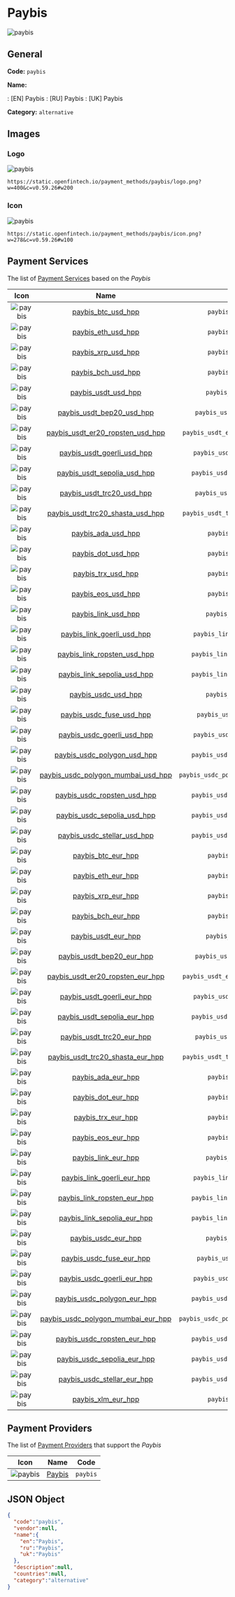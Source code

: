 
# Paybis 
![paybis](https://static.openfintech.io/payment_methods/paybis/logo.png?w=400&c=v0.59.26#w200)  

## General 
**Code:** `paybis` 
 
**Name:** 
 
:	[EN] Paybis 
:	[RU] Paybis 
:	[UK] Paybis 
 
**Category:** `alternative` 
 

## Images 

### Logo 
![paybis](https://static.openfintech.io/payment_methods/paybis/logo.png?w=400&c=v0.59.26#w200)  

```
https://static.openfintech.io/payment_methods/paybis/logo.png?w=400&c=v0.59.26#w200
```  

### Icon 
![paybis](https://static.openfintech.io/payment_methods/paybis/icon.png?w=278&c=v0.59.26#w100)  

```
https://static.openfintech.io/payment_methods/paybis/icon.png?w=278&c=v0.59.26#w100
```  

## Payment Services 
 
The list of [Payment Services](/payment-services/) based on the _Paybis_ 

|Icon|Name|Code| 
|:---:|:---:|:---:| 
|![paybis](https://static.openfintech.io/payment_methods/paybis/icon.png?w=278&c=v0.59.26#w100) |[paybis_btc_usd_hpp](/payment-services/paybis_btc_usd_hpp/)|`paybis_btc_usd_hpp`| 
|![paybis](https://static.openfintech.io/payment_methods/paybis/icon.png?w=278&c=v0.59.26#w100) |[paybis_eth_usd_hpp](/payment-services/paybis_eth_usd_hpp/)|`paybis_eth_usd_hpp`| 
|![paybis](https://static.openfintech.io/payment_methods/paybis/icon.png?w=278&c=v0.59.26#w100) |[paybis_xrp_usd_hpp](/payment-services/paybis_xrp_usd_hpp/)|`paybis_xrp_usd_hpp`| 
|![paybis](https://static.openfintech.io/payment_methods/paybis/icon.png?w=278&c=v0.59.26#w100) |[paybis_bch_usd_hpp](/payment-services/paybis_bch_usd_hpp/)|`paybis_bch_usd_hpp`| 
|![paybis](https://static.openfintech.io/payment_methods/paybis/icon.png?w=278&c=v0.59.26#w100) |[paybis_usdt_usd_hpp](/payment-services/paybis_usdt_usd_hpp/)|`paybis_usdt_usd_hpp`| 
|![paybis](https://static.openfintech.io/payment_methods/paybis/icon.png?w=278&c=v0.59.26#w100) |[paybis_usdt_bep20_usd_hpp](/payment-services/paybis_usdt_bep20_usd_hpp/)|`paybis_usdt_bep20_usd_hpp`| 
|![paybis](https://static.openfintech.io/payment_methods/paybis/icon.png?w=278&c=v0.59.26#w100) |[paybis_usdt_er20_ropsten_usd_hpp](/payment-services/paybis_usdt_er20_ropsten_usd_hpp/)|`paybis_usdt_er20_ropsten_usd_hpp`| 
|![paybis](https://static.openfintech.io/payment_methods/paybis/icon.png?w=278&c=v0.59.26#w100) |[paybis_usdt_goerli_usd_hpp](/payment-services/paybis_usdt_goerli_usd_hpp/)|`paybis_usdt_goerli_usd_hpp`| 
|![paybis](https://static.openfintech.io/payment_methods/paybis/icon.png?w=278&c=v0.59.26#w100) |[paybis_usdt_sepolia_usd_hpp](/payment-services/paybis_usdt_sepolia_usd_hpp/)|`paybis_usdt_sepolia_usd_hpp`| 
|![paybis](https://static.openfintech.io/payment_methods/paybis/icon.png?w=278&c=v0.59.26#w100) |[paybis_usdt_trc20_usd_hpp](/payment-services/paybis_usdt_trc20_usd_hpp/)|`paybis_usdt_trc20_usd_hpp`| 
|![paybis](https://static.openfintech.io/payment_methods/paybis/icon.png?w=278&c=v0.59.26#w100) |[paybis_usdt_trc20_shasta_usd_hpp](/payment-services/paybis_usdt_trc20_shasta_usd_hpp/)|`paybis_usdt_trc20_shasta_usd_hpp`| 
|![paybis](https://static.openfintech.io/payment_methods/paybis/icon.png?w=278&c=v0.59.26#w100) |[paybis_ada_usd_hpp](/payment-services/paybis_ada_usd_hpp/)|`paybis_ada_usd_hpp`| 
|![paybis](https://static.openfintech.io/payment_methods/paybis/icon.png?w=278&c=v0.59.26#w100) |[paybis_dot_usd_hpp](/payment-services/paybis_dot_usd_hpp/)|`paybis_dot_usd_hpp`| 
|![paybis](https://static.openfintech.io/payment_methods/paybis/icon.png?w=278&c=v0.59.26#w100) |[paybis_trx_usd_hpp](/payment-services/paybis_trx_usd_hpp/)|`paybis_trx_usd_hpp`| 
|![paybis](https://static.openfintech.io/payment_methods/paybis/icon.png?w=278&c=v0.59.26#w100) |[paybis_eos_usd_hpp](/payment-services/paybis_eos_usd_hpp/)|`paybis_eos_usd_hpp`| 
|![paybis](https://static.openfintech.io/payment_methods/paybis/icon.png?w=278&c=v0.59.26#w100) |[paybis_link_usd_hpp](/payment-services/paybis_link_usd_hpp/)|`paybis_link_usd_hpp`| 
|![paybis](https://static.openfintech.io/payment_methods/paybis/icon.png?w=278&c=v0.59.26#w100) |[paybis_link_goerli_usd_hpp](/payment-services/paybis_link_goerli_usd_hpp/)|`paybis_link_goerli_usd_hpp`| 
|![paybis](https://static.openfintech.io/payment_methods/paybis/icon.png?w=278&c=v0.59.26#w100) |[paybis_link_ropsten_usd_hpp](/payment-services/paybis_link_ropsten_usd_hpp/)|`paybis_link_ropsten_usd_hpp`| 
|![paybis](https://static.openfintech.io/payment_methods/paybis/icon.png?w=278&c=v0.59.26#w100) |[paybis_link_sepolia_usd_hpp](/payment-services/paybis_link_sepolia_usd_hpp/)|`paybis_link_sepolia_usd_hpp`| 
|![paybis](https://static.openfintech.io/payment_methods/paybis/icon.png?w=278&c=v0.59.26#w100) |[paybis_usdc_usd_hpp](/payment-services/paybis_usdc_usd_hpp/)|`paybis_usdc_usd_hpp`| 
|![paybis](https://static.openfintech.io/payment_methods/paybis/icon.png?w=278&c=v0.59.26#w100) |[paybis_usdc_fuse_usd_hpp](/payment-services/paybis_usdc_fuse_usd_hpp/)|`paybis_usdc_fuse_usd_hpp`| 
|![paybis](https://static.openfintech.io/payment_methods/paybis/icon.png?w=278&c=v0.59.26#w100) |[paybis_usdc_goerli_usd_hpp](/payment-services/paybis_usdc_goerli_usd_hpp/)|`paybis_usdc_goerli_usd_hpp`| 
|![paybis](https://static.openfintech.io/payment_methods/paybis/icon.png?w=278&c=v0.59.26#w100) |[paybis_usdc_polygon_usd_hpp](/payment-services/paybis_usdc_polygon_usd_hpp/)|`paybis_usdc_polygon_usd_hpp`| 
|![paybis](https://static.openfintech.io/payment_methods/paybis/icon.png?w=278&c=v0.59.26#w100) |[paybis_usdc_polygon_mumbai_usd_hpp](/payment-services/paybis_usdc_polygon_mumbai_usd_hpp/)|`paybis_usdc_polygon_mumbai_usd_hpp`| 
|![paybis](https://static.openfintech.io/payment_methods/paybis/icon.png?w=278&c=v0.59.26#w100) |[paybis_usdc_ropsten_usd_hpp](/payment-services/paybis_usdc_ropsten_usd_hpp/)|`paybis_usdc_ropsten_usd_hpp`| 
|![paybis](https://static.openfintech.io/payment_methods/paybis/icon.png?w=278&c=v0.59.26#w100) |[paybis_usdc_sepolia_usd_hpp](/payment-services/paybis_usdc_sepolia_usd_hpp/)|`paybis_usdc_sepolia_usd_hpp`| 
|![paybis](https://static.openfintech.io/payment_methods/paybis/icon.png?w=278&c=v0.59.26#w100) |[paybis_usdc_stellar_usd_hpp](/payment-services/paybis_usdc_stellar_usd_hpp/)|`paybis_usdc_stellar_usd_hpp`| 
|![paybis](https://static.openfintech.io/payment_methods/paybis/icon.png?w=278&c=v0.59.26#w100) |[paybis_btc_eur_hpp](/payment-services/paybis_btc_eur_hpp/)|`paybis_btc_eur_hpp`| 
|![paybis](https://static.openfintech.io/payment_methods/paybis/icon.png?w=278&c=v0.59.26#w100) |[paybis_eth_eur_hpp](/payment-services/paybis_eth_eur_hpp/)|`paybis_eth_eur_hpp`| 
|![paybis](https://static.openfintech.io/payment_methods/paybis/icon.png?w=278&c=v0.59.26#w100) |[paybis_xrp_eur_hpp](/payment-services/paybis_xrp_eur_hpp/)|`paybis_xrp_eur_hpp`| 
|![paybis](https://static.openfintech.io/payment_methods/paybis/icon.png?w=278&c=v0.59.26#w100) |[paybis_bch_eur_hpp](/payment-services/paybis_bch_eur_hpp/)|`paybis_bch_eur_hpp`| 
|![paybis](https://static.openfintech.io/payment_methods/paybis/icon.png?w=278&c=v0.59.26#w100) |[paybis_usdt_eur_hpp](/payment-services/paybis_usdt_eur_hpp/)|`paybis_usdt_eur_hpp`| 
|![paybis](https://static.openfintech.io/payment_methods/paybis/icon.png?w=278&c=v0.59.26#w100) |[paybis_usdt_bep20_eur_hpp](/payment-services/paybis_usdt_bep20_eur_hpp/)|`paybis_usdt_bep20_eur_hpp`| 
|![paybis](https://static.openfintech.io/payment_methods/paybis/icon.png?w=278&c=v0.59.26#w100) |[paybis_usdt_er20_ropsten_eur_hpp](/payment-services/paybis_usdt_er20_ropsten_eur_hpp/)|`paybis_usdt_er20_ropsten_eur_hpp`| 
|![paybis](https://static.openfintech.io/payment_methods/paybis/icon.png?w=278&c=v0.59.26#w100) |[paybis_usdt_goerli_eur_hpp](/payment-services/paybis_usdt_goerli_eur_hpp/)|`paybis_usdt_goerli_eur_hpp`| 
|![paybis](https://static.openfintech.io/payment_methods/paybis/icon.png?w=278&c=v0.59.26#w100) |[paybis_usdt_sepolia_eur_hpp](/payment-services/paybis_usdt_sepolia_eur_hpp/)|`paybis_usdt_sepolia_eur_hpp`| 
|![paybis](https://static.openfintech.io/payment_methods/paybis/icon.png?w=278&c=v0.59.26#w100) |[paybis_usdt_trc20_eur_hpp](/payment-services/paybis_usdt_trc20_eur_hpp/)|`paybis_usdt_trc20_eur_hpp`| 
|![paybis](https://static.openfintech.io/payment_methods/paybis/icon.png?w=278&c=v0.59.26#w100) |[paybis_usdt_trc20_shasta_eur_hpp](/payment-services/paybis_usdt_trc20_shasta_eur_hpp/)|`paybis_usdt_trc20_shasta_eur_hpp`| 
|![paybis](https://static.openfintech.io/payment_methods/paybis/icon.png?w=278&c=v0.59.26#w100) |[paybis_ada_eur_hpp](/payment-services/paybis_ada_eur_hpp/)|`paybis_ada_eur_hpp`| 
|![paybis](https://static.openfintech.io/payment_methods/paybis/icon.png?w=278&c=v0.59.26#w100) |[paybis_dot_eur_hpp](/payment-services/paybis_dot_eur_hpp/)|`paybis_dot_eur_hpp`| 
|![paybis](https://static.openfintech.io/payment_methods/paybis/icon.png?w=278&c=v0.59.26#w100) |[paybis_trx_eur_hpp](/payment-services/paybis_trx_eur_hpp/)|`paybis_trx_eur_hpp`| 
|![paybis](https://static.openfintech.io/payment_methods/paybis/icon.png?w=278&c=v0.59.26#w100) |[paybis_eos_eur_hpp](/payment-services/paybis_eos_eur_hpp/)|`paybis_eos_eur_hpp`| 
|![paybis](https://static.openfintech.io/payment_methods/paybis/icon.png?w=278&c=v0.59.26#w100) |[paybis_link_eur_hpp](/payment-services/paybis_link_eur_hpp/)|`paybis_link_eur_hpp`| 
|![paybis](https://static.openfintech.io/payment_methods/paybis/icon.png?w=278&c=v0.59.26#w100) |[paybis_link_goerli_eur_hpp](/payment-services/paybis_link_goerli_eur_hpp/)|`paybis_link_goerli_eur_hpp`| 
|![paybis](https://static.openfintech.io/payment_methods/paybis/icon.png?w=278&c=v0.59.26#w100) |[paybis_link_ropsten_eur_hpp](/payment-services/paybis_link_ropsten_eur_hpp/)|`paybis_link_ropsten_eur_hpp`| 
|![paybis](https://static.openfintech.io/payment_methods/paybis/icon.png?w=278&c=v0.59.26#w100) |[paybis_link_sepolia_eur_hpp](/payment-services/paybis_link_sepolia_eur_hpp/)|`paybis_link_sepolia_eur_hpp`| 
|![paybis](https://static.openfintech.io/payment_methods/paybis/icon.png?w=278&c=v0.59.26#w100) |[paybis_usdc_eur_hpp](/payment-services/paybis_usdc_eur_hpp/)|`paybis_usdc_eur_hpp`| 
|![paybis](https://static.openfintech.io/payment_methods/paybis/icon.png?w=278&c=v0.59.26#w100) |[paybis_usdc_fuse_eur_hpp](/payment-services/paybis_usdc_fuse_eur_hpp/)|`paybis_usdc_fuse_eur_hpp`| 
|![paybis](https://static.openfintech.io/payment_methods/paybis/icon.png?w=278&c=v0.59.26#w100) |[paybis_usdc_goerli_eur_hpp](/payment-services/paybis_usdc_goerli_eur_hpp/)|`paybis_usdc_goerli_eur_hpp`| 
|![paybis](https://static.openfintech.io/payment_methods/paybis/icon.png?w=278&c=v0.59.26#w100) |[paybis_usdc_polygon_eur_hpp](/payment-services/paybis_usdc_polygon_eur_hpp/)|`paybis_usdc_polygon_eur_hpp`| 
|![paybis](https://static.openfintech.io/payment_methods/paybis/icon.png?w=278&c=v0.59.26#w100) |[paybis_usdc_polygon_mumbai_eur_hpp](/payment-services/paybis_usdc_polygon_mumbai_eur_hpp/)|`paybis_usdc_polygon_mumbai_eur_hpp`| 
|![paybis](https://static.openfintech.io/payment_methods/paybis/icon.png?w=278&c=v0.59.26#w100) |[paybis_usdc_ropsten_eur_hpp](/payment-services/paybis_usdc_ropsten_eur_hpp/)|`paybis_usdc_ropsten_eur_hpp`| 
|![paybis](https://static.openfintech.io/payment_methods/paybis/icon.png?w=278&c=v0.59.26#w100) |[paybis_usdc_sepolia_eur_hpp](/payment-services/paybis_usdc_sepolia_eur_hpp/)|`paybis_usdc_sepolia_eur_hpp`| 
|![paybis](https://static.openfintech.io/payment_methods/paybis/icon.png?w=278&c=v0.59.26#w100) |[paybis_usdc_stellar_eur_hpp](/payment-services/paybis_usdc_stellar_eur_hpp/)|`paybis_usdc_stellar_eur_hpp`| 
|![paybis](https://static.openfintech.io/payment_methods/paybis/icon.png?w=278&c=v0.59.26#w100) |[paybis_xlm_eur_hpp](/payment-services/paybis_xlm_eur_hpp/)|`paybis_xlm_eur_hpp`| 
 

## Payment Providers 
 
The list of [Payment Providers](/payment-providers/) that support the _Paybis_ 

|Icon|Name|Code| 
|:---:|:---:|:---:| 
|![paybis](https://static.openfintech.io/payment_providers/paybis/icon.png?w=278&c=v0.59.26#w100) |[Paybis](/payment-providers/paybis/)|`paybis`| 
 

## JSON Object 

```json
{
  "code":"paybis",
  "vendor":null,
  "name":{
    "en":"Paybis",
    "ru":"Paybis",
    "uk":"Paybis"
  },
  "description":null,
  "countries":null,
  "category":"alternative"
}
```  
